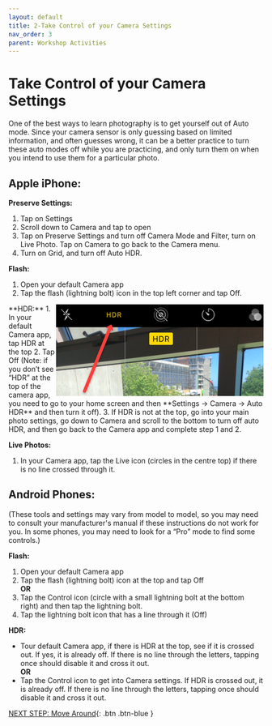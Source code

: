 ```yaml
---
layout: default
title: 2-Take Control of your Camera Settings
nav_order: 3
parent: Workshop Activities
---
```

# Take Control of your Camera Settings
One of the best ways to learn photography is to get yourself out of Auto mode. Since your camera sensor is only guessing based on limited information, and often guesses wrong, it can be a better practice to turn these auto modes off while you are practicing, and only turn them on when you intend to use them for a particular photo. 

## Apple iPhone:
**Preserve Settings:**
  1. Tap on Settings
  2. Scroll down to Camera and tap to open
  3. Tap on Preserve Settings and turn off Camera Mode and Filter, turn on Live Photo. Tap on Camera to go back to the Camera menu.
  4. Turn on Grid, and turn off Auto HDR.

**Flash:**
  1. Open your default Camera app
  2. Tap the flash (lightning bolt) icon in the top left corner and tap Off. 

<img src="images//photo-control-01.png" style="float:right" alt=HDR settings> 
**HDR:**
  1. In your default Camera app, tap HDR at the top
  2. Tap Off (Note: if you don’t see “HDR” at the top of the camera app, you need to go to your home screen and then **Settings -> Camera -> Auto HDR** and then turn it off).
  3. If HDR is not at the top, go into your main photo settings, go down to Camera and scroll to the bottom to turn off auto HDR, and then go back to the Camera app and complete step 1 and 2.

**Live Photos:**
  1. In your Camera app, tap the Live icon (circles in the centre top) if there is no line crossed through it.

## Android Phones:
(These tools and settings may vary from model to model, so you may need to consult your manufacturer's manual if these instructions do not work for you. In some phones, you may need to look for a “Pro” mode to find some controls.)

**Flash:**
  1. Open your default Camera app
  2. Tap the flash (lightning bolt) icon at the top and tap Off <br>
**OR**<br>
  3. Tap the Control icon (circle with a small lightning bolt at the bottom right) and then tap the lightning bolt. 
  4. Tap the lightning bolt icon that has a line through it (Off)

**HDR:**
  - Tour default Camera app, if there is HDR at the top, see if it is crossed out. If yes, it is already off. If there is no line through the letters, tapping once should disable it and cross it out.<br>
	**OR**<br>
  - Tap the Control icon to get into Camera settings. If HDR is crossed out, it is already off. If there is no line through the letters, tapping once should disable it and cross it out. 

[NEXT STEP: Move Around](move-around.html){: .btn .btn-blue }


